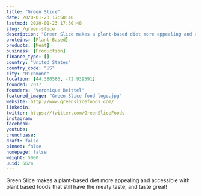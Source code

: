```yaml
---
title: "Green Slice"
date: 2020-01-23 17:50:40
lastmod: 2020-01-23 17:50:40
slug: /green-slice
description: "Green Slice makes a plant-based diet more appealing and accessible with plant based foods that still have the meaty taste, and taste great!"
proteins: [Plant-Based]
products: [Meat]
business: [Production]
finance_type: []
country: "United States"
country_code: "US"
city: "Richmond"
location: [44.380586, -72.939591]
founded: 2017
founders: "Veronique Beittel"
featured_image: "Green Slice food logo.jpg"
website: http://www.greenslicefoods.com/
linkedin: 
twitter: https://twitter.com/GreenSliceFoods
instagram: 
facebook: 
youtube: 
crunchbase: 
draft: false
pinned: false
homepage: false
weight: 5000
uuid: 5624
---
```

Green Slice makes a plant-based diet more appealing and accessible with plant based foods that still have the meaty taste, and taste great!
